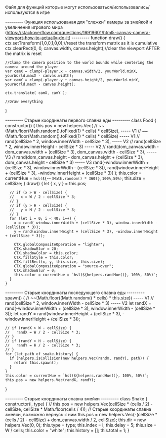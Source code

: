 Файл для функций которые могут использоваться/использовались/используются в игре

--------- Функция использованая для "слежки" камеры за змейкой и увеличения игрового мира (https://stackoverflow.com/questions/16919601/html5-canvas-camera-viewport-how-to-actually-do-it) ---------
  function draw() {
    ctx.setTransform(1,0,0,1,0,0);//reset the transform matrix as it is cumulative
    ctx.clearRect(0, 0, canvas.width, canvas.height);//clear the viewport AFTER the matrix is reset

    //Clamp the camera position to the world bounds while centering the camera around the player                                             
    var camX = clamp(-player.x + canvas.width/2, yourWorld.minX, yourWorld.maxX - canvas.width);
    var camY = clamp(-player.y + canvas.height/2, yourWorld.minY, yourWorld.maxY - canvas.height);

    ctx.translate( camX, camY );    

    //Draw everything
  }

--------- Старые координаты первого спавна еды ---------
  class Food {
    constructor() {
      this.pos = new helpers.Vec(
        // ~~(Math.floor(Math.random().toFixed(1) * cells) * cellSize), ----- V1
        // ~~(Math.floor(Math.random().toFixed(1) * cells) * cellSize) ----- V1
        // rand(cellSize * 2, window.innerWidth - cellSize * 3), ----- V2
        // rand(cellSize * 2, window.innerHeight - cellSize * 3) ----- V2
        // rand(dom_canvas.width - dom_canvas.width + (cellSize * 3), dom_canvas.width - cellSize * 3), ----- V3
        // rand(dom_canvas.height - dom_canvas.height + (cellSize * 3), dom_canvas.height - cellSize * 3) ----- V3
        rand(-window.innerWidth + (cellSize * 3), window.innerWidth - (cellSize * 3)),
        rand(window.innerHeight + (cellSize * 3), -window.innerHeight + (cellSize * 3))
      );
      this.color = currentHue = `hsl(${~~(Math.random() * 360)},100%,50%)`;
      this.size = cellSize;
    }
    draw() {
      let { x, y } = this.pos;
      
      // if (x > W - cellSize) {
      //   x = W / 2 - cellSize * 3;
      // }
      // if (y > H - cellSize) {
      //   y = H / 2 - cellSize * 3;
      // }
      for (let i = 0; i < 40; i++) {
        x = rand(-window.innerWidth + (cellSize * 3), window.innerWidth - (cellSize * 3));
        y = rand(window.innerHeight + (cellSize * 3), -window.innerHeight + (cellSize * 3));
        
        CTX.globalCompositeOperation = "lighter";
        CTX.shadowBlur = 20;
        CTX.shadowColor = this.color;
        CTX.fillStyle = this.color;
        CTX.fillRect(x, y, this.size, this.size);
        CTX.globalCompositeOperation = "source-over";
        CTX.shadowBlur = 0;
        this.color = currentHue = `hsl(${helpers.randHue()}, 100%, 50%)`;
      }
    }

--------- Старые координаты последующего спавна еды ---------
  spawn() {
    // ~~(Math.floor((Math.random() * cells) * this.size)) ----- V1
    // rand(cellSize * 2, window.innerWidth - cellSize * 3) ----- V2
    let randX = rand(-window.innerWidth + (cellSize * 3), window.innerWidth - (cellSize * 3));
    let randY = rand(window.innerHeight + (cellSize * 3), -window.innerHeight + (cellSize * 3));
    
    // if (randX > W - cellSize) {
    //   randX = W / 2 - cellSize * 3;
    // }
    // if (randY > H - cellSize) {
    //   randY = H / 2 - cellSize * 3;
    // }
    for (let path of snake.history) {
      if (helpers.isCollision(new helpers.Vec(randX, randY), path)) {
        return this.spawn();
      }
    }
    this.color = currentHue = `hsl(${helpers.randHue()}, 100%, 50%)`;
    this.pos = new helpers.Vec(randX, randY);
  }

--------- Старые координаты спавна змейки ---------
  class Snake {
    constructor(i, type) {
      // this.pos = new helpers.Vec(cellSize * (cells / 2) - cellSize, cellSize * Math.floor(cells / 4)); // Старые координаты спавна змейки, возможно вернусь к ним
      this.pos = new helpers.Vec(-(cellSize * (cells / 2) - cellSize) + dom_canvas.width / 2, cellSize);
      this.dir = new helpers.Vec(0, 0);
      this.type = type;
      this.index = i;
      this.delay = 5;
      this.size = W / cells;
      this.color = "white";
      this.history = [];
      this.total = 1;
    }